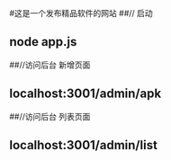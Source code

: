 #这是一个发布精品软件的网站
##// 启动
##  node app.js
##//访问后台 新增页面
##  localhost:3001/admin/apk
##//访问后台 列表页面
##  localhost:3001/admin/list
